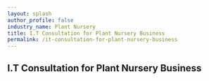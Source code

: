 ```yaml
---
layout: splash 
author_profile: false 
industry_name: Plant Nursery
title: I.T Consultation for Plant Nursery Business
permalink: /it-consultation-for-plant-nursery-business
---
```


## I.T Consultation for Plant Nursery Business